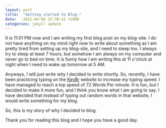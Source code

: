 ```yaml
---
layout: post
title:  "Getting started to Blog."
date:   2021-04-08 22:30:12 +1000
categories: jekyll update
---
```

It is 11:01 PM now and I am writing my first blog post on my blog-site.
I do not have anything on my mind right now to write about something as I am pretty tired from setting up my blog-site, and I need to sleep too.
I always try to sleep at least 7 hours, but somehow I am always on my computer and never go to bed on time.
It is funny how I am writing this at 11 o'clock at night when I need to wake up tomorrow at 5 AM.

Anyways, I will just write why I decided to write shortly.
So, recently, I have been practicing typing on the [KeyBr] website to increase my typing speed. I have managed to reach a top speed
 of 72 Words Per minute. It is fun, but I decided to make it more fun, and I think you know what I am going to say. I have decided that instead
 of typing out random words in that website, I would write something for my blog.

So, this is my story of why I decided to blog.

Thank you for reading this blog and I hope you have a good day.








[KeyBr]: https://keybr.com

